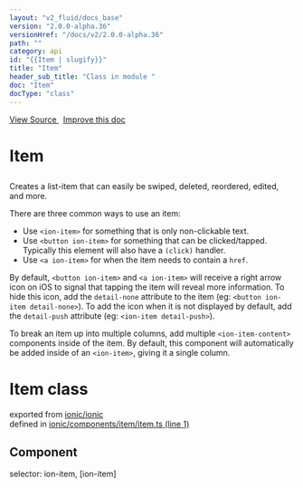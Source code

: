```yaml
---
layout: "v2_fluid/docs_base"
version: "2.0.0-alpha.36"
versionHref: "/docs/v2/2.0.0-alpha.36"
path: ""
category: api
id: "{{Item | slugify}}"
title: "Item"
header_sub_title: "Class in module "
doc: "Item"
docType: "class"
---
```



<div class="improve-docs">
  <a href='http://github.com/driftyco/ionic2/tree/master/ionic/components/item/item.ts#L0'>
    View Source
  </a>
  &nbsp;
  <a href='http://github.com/driftyco/ionic2/edit/master/ionic/components/item/item.ts#L0'>
    Improve this doc
  </a>
</div>




<h1 class="api-title">

  Item



</h1>





<p>Creates a list-item that can easily be swiped, deleted, reordered, edited, and more.</p>
<p>There are three common ways to use an item:</p>
<ul>
<li>Use <code>&lt;ion-item&gt;</code> for something that is only non-clickable text.</li>
<li>Use <code>&lt;button ion-item&gt;</code> for something that can be clicked/tapped. Typically this element will also have a <code>(click)</code> handler.</li>
<li>Use <code>&lt;a ion-item&gt;</code> for when the item needs to contain a <code>href</code>.</li>
</ul>
<p>By default, <code>&lt;button ion-item&gt;</code> and <code>&lt;a ion-item&gt;</code> will receive a right arrow icon on iOS to signal that tapping the item will reveal more information.
To hide this icon, add the <code>detail-none</code> attribute to the item (eg: <code>&lt;button ion-item detail-none&gt;</code>). To add the icon when it is not displayed by default,
add the <code>detail-push</code> attribute (eg: <code>&lt;ion-item detail-push&gt;</code>).</p>
<p>To break an item up into multiple columns, add multiple <code>&lt;ion-item-content&gt;</code> components inside of the item. By default,
this component will automatically be added inside of an <code>&lt;ion-item&gt;</code>, giving it a single column.</p>


<h1 class="class export">Item <span class="type">class</span></h1>
<p class="module">exported from <a href='undefined'>ionic/ionic</a><br/>
defined in <a href="https://github.com/driftyco/ionic2/tree/master/ionic/components/item/item.ts#L1-L56">ionic/components/item/item.ts (line 1)</a>
</p>
<h2>Component</h2>
  <span>selector: ion-item, [ion-item]</span>



